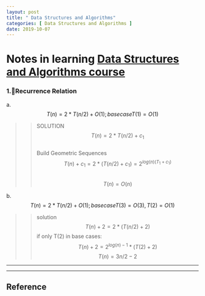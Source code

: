 ```yaml
---
layout: post
title: " Data Structures and Algorithms"
categories: [ Data Structures and Algorithms ]
date: 2019-10-07
---
```


# Notes in learning [Data Structures and Algorithms course](https://dsa.cs.tsinghua.edu.cn/~deng/ds/dsacpp/dsacpp.3rd_edn.pdf)

### 1.Recurrence Relation

a. $$ T(n) = 2*T(n/2) + O(1) ; base case T(1) = O(1) $$  
>> SOLUTION   
>> $$T(n)     = 2*T(n/2) + c_{1}$$  
>> Build Geometric Sequences  
>> $$ T(n) + c_{1} = 2*(T(n/2) + c_{1}) = 2^{log(n)(T_{1} + c_{1})} $$  
>> $$ T(n) = O(n) $$  

b. $$ T(n) = 2*T(n/2) + O(1) ; base case T(3) = O(3), T(2)=O(1) $$
>> solution  
$$T(n) + 2 = 2*(T(n/2) + 2) $$
if only T(2) in base cases:
$$  T(n) + 2 = 2^{log(n) - 1}*(T(2) + 2) $$
$$  T(n) = 3n/2 -2 $$























---


---
<h2>Reference</h2>
